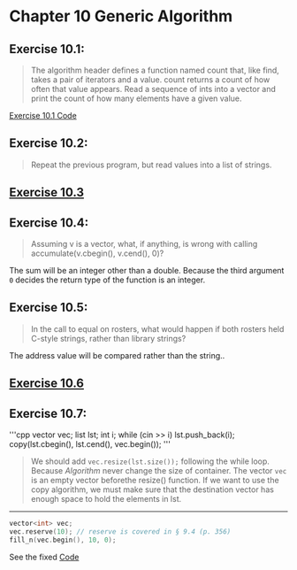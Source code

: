# Chapter 10 Generic Algorithm

## Exercise 10.1:
>The algorithm header defines a function named count that, like find, takes a pair of iterators and a value. count returns a count of how often that value appears. Read a sequence of ints into a vector and print the count of how many elements have a given value.

[Exercise 10.1 Code](ex10_01.cpp)

## Exercise 10.2:
> Repeat the previous program, but read values into a list of strings.

## [Exercise 10.3](ex10_03.cpp)

## Exercise 10.4:
> Assuming v is a vector<double>, what, if anything, is wrong with calling accumulate(v.cbegin(), v.cend(), 0)?

The sum will be an integer other than a double. Because the third argument `0` decides the return type of the function is an integer.


## Exercise 10.5:
> In the call to equal on rosters, what would happen if both rosters held C-style strings, rather than library strings?

The address value will be compared rather than the string..

## [Exercise 10.6](ex10_06.cpp)

## Exercise 10.7:
'''cpp
vector<int> vec; list<int> lst; int i;
while (cin >> i)
	lst.push_back(i);
copy(lst.cbegin(), lst.cend(), vec.begin());
'''
> We should add `vec.resize(lst.size());` following the while loop. Because *Algorithm* never change the size of container. The vector `vec` is an empty vector beforethe resize() function. If we want to use the copy algorithm, we must make sure that the destination vector has enough space to hold the elements in lst.
----------------------------
```cpp
vector<int> vec;
vec.reserve(10); // reserve is covered in § 9.4 (p. 356)
fill_n(vec.begin(), 10, 0);
```

See the fixed [Code](ex10_07.cpp)
